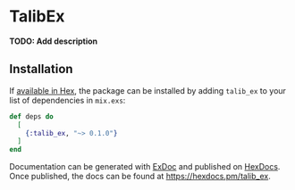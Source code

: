 # TalibEx

**TODO: Add description**

## Installation

If [available in Hex](https://hex.pm/docs/publish), the package can be installed
by adding `talib_ex` to your list of dependencies in `mix.exs`:

```elixir
def deps do
  [
    {:talib_ex, "~> 0.1.0"}
  ]
end
```

Documentation can be generated with [ExDoc](https://github.com/elixir-lang/ex_doc)
and published on [HexDocs](https://hexdocs.pm). Once published, the docs can
be found at <https://hexdocs.pm/talib_ex>.

